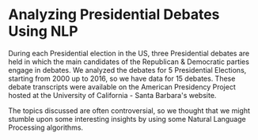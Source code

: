 # Analyzing Presidential Debates Using NLP

During each Presidential election in the US, three Presidential debates are held in which the main candidates of the Republican & Democratic parties engage in debates. We analyzed the debates for 5 Presidential Elections, starting from 2000 up to 2016, so we have data
for 15 debates. These debate transcripts were available on the American Presidency Project hosted at the University of California - Santa Barbara's website.

The topics discussed are often controversial, so we thought that we might stumble upon some interesting insights by using some Natural Language Processing algorithms.
